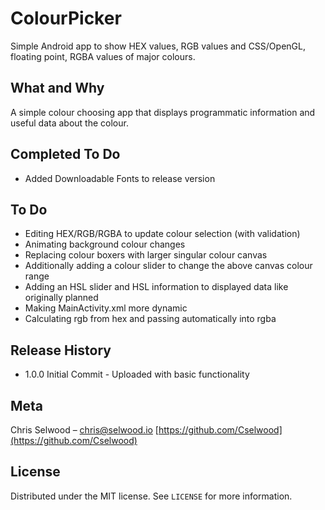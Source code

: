 # ColourPicker
Simple Android app to show HEX values, RGB values and CSS/OpenGL, floating point, RGBA values of major colours.

## What and Why
A simple colour choosing app that displays programmatic information and useful data about the colour.

## Completed To Do
* Added Downloadable Fonts to release version

## To Do
* Editing HEX/RGB/RGBA to update colour selection (with validation)
* Animating background colour changes
* Replacing colour boxers with larger singular colour canvas
* Additionally adding a colour slider to change the above canvas colour range
* Adding an HSL slider and HSL information to displayed data like originally planned
* Making MainActivity.xml more dynamic
* Calculating rgb from hex and passing automatically into rgba

## Release History
* 1.0.0 Initial Commit - Uploaded with basic functionality

## Meta
Chris Selwood – chris@selwood.io
[https://github.com/Cselwood](https://github.com/Cselwood)

## License
Distributed under the MIT license. See ``LICENSE`` for more information.
